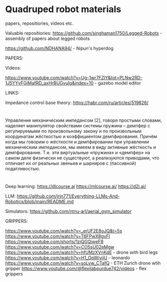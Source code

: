 # Quadruped robot materials
 papers, repositiories, videos etc.


Valuable repositiories:
https://github.com/singhaman1750/Legged-Robots - assembly of papers about legged robots

https://github.com/NDHANA94/ - Nipun's hyperdog



PAPERS: 


Videos:

https://www.youtube.com/watch?v=Ug-1wr7FZlY&list=PLNw2RD-1J5YYvFGiMafRD_axHrBUGvuIg&index=10 - gazebo model editor

LINKS:

Impedance control base theory:
https://habr.com/ru/articles/519826/ 
#
Управление механическим импедансом [2], говоря простыми словами, наделяет манипулятор свойствами системы пружина – демпфер с регулируемыми по произвольному закону и по произвольным координатам жёсткостью и коэффициентом демпфирования. Причём когда мы говорим о жёсткости и демпфировании при управлении механическим импедансом, мы имеем в виду активные жёсткость и демпфирование. Т.е. эти виртуальные «пружина» и «демпфер» на самом деле физически не существуют, а реализуются приводами, что отличает их от реальных звеньев и шарниров с (пассивной) податливостью.
#
Deep learning:
https://dlcourse.ai
https://mlcourse.ai/
https://d2l.ai/

LLM:
https://github.com/jrin771/Everything-LLMs-And-Robotics/blob/main/README.md


Simulators:
https://github.com/ntnu-arl/aerial_gym_simulator

GRIPPERS:

https://www.youtube.com/watch?v=_erUF2E8oJQ&t=5s
https://www.youtube.com/watch?v=T6FPwX8gvFI
https://www.youtube.com/shorts/1ziQGQiweF8
https://www.youtube.com/watch?v=CO5sU02eMgw
https://www.youtube.com/watch?v=hfUMzXVnKdE - drone with bird legs
https://www.youtube.com/watch?v=H1_OpWiyijU - leonardo
https://www.youtube.com/watch?v=soLvw_CTafQ - ETH Zurich drone wtih gripper
https://www.youtube.com/@flexilabpurdue742/videos - flex grippers